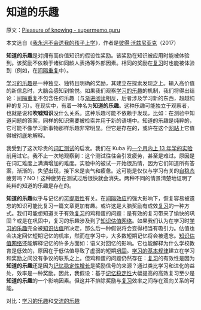 # 知道的乐趣

原文：[Pleasure of knowing - supermemo.guru](https://supermemo.guru/wiki/Pleasure_of_knowing)

本文选自《[我永远不会送我的孩子上学](https://supermemo.guru/wiki/Problem_of_Schooling)》，作者是[彼得·沃兹尼亚克](https://supermemo.guru/wiki/Piotr_Wozniak)（2017）

**知道的乐趣**是对拥有高价值知识的假设性奖励。该奖励在知识被应用时能被体验到。该奖励不依赖于诸如同龄人表扬等外部因素。相同的奖励在[复习](https://supermemo.guru/wiki/Review)时也能被体验到（例如，在[间隔重复](https://supermemo.guru/wiki/Spaced_repetition)中）。

[学习的乐趣](https://supermemo.guru/wiki/Pleasure_of_learning)是一种独立、独特且明确的奖励，其建立在探索发现之上。输入高价值的新信息时，大脑会感知到愉悦。如果我们观察[学习的乐趣](https://supermemo.guru/wiki/Pleasure_of_learning)的机制，我们将得出结论：[间隔重复](https://supermemo.guru/wiki/Spaced_repetition)不包含任何乐趣（与[渐进阅读](https://supermemo.guru/wiki/Incremental_reading)相反，后者涉及学习新的东西，超越纯粹的复习）。在现实中，有着一种名为**知道的乐趣**。这种乐趣可能独立于观察者，也就是说和**吹嘘知识**没什么关系。这种乐趣可能不依赖于发现，比如：在测验中知道问题的答案，同样的知识需要被检索并用于新的语境中。知道的乐趣是纯粹的，它可能不像学习新事物那样乐趣非常明显。但它是存在的，或许在这个[网站](https://supermemo.guru/wiki/SuperMemo_Guru)上它值得被彻底地解释。

我受到了这次珍贵的[词汇测试](http://testyourvocab.com/)的启发。我们在 Kuba 的[一个月内上 13 年学的实验](https://supermemo.guru/wiki/13_years_of_school_in_a_month)前用过它。我不止一次地观察到：这个测试往往会引发疲劳，甚至是难过。原因是在词汇难度上满满增加的难度。实验中的被试一开始很热情，因为它们知道所有答案，渐渐的，失望出现，接下来是丧气和疲惫。这可能是仅仅与学习有关的[自稳态](https://supermemo.guru/wiki/Homeostatic)疲劳吗？NO！这种疲劳在测试过后很快就会消失。两种不同的情景清楚地证明了纯粹的知道的乐趣是存在的。

**知道的乐趣**似乎与记忆的[可提取性](https://supermemo.guru/wiki/Memory_retrievability)有关。在[间隔效应](https://supermemo.guru/wiki/Spacing_effect)的强大影响下，恢复容易被遗忘的知识可能比复习一篇文章更加有趣。或许这是大脑奖励有成效[复习](https://supermemo.guru/wiki/Review)的一种方式。我们可能想知道关于有效[复习](https://supermemo.guru/wiki/Review)的鸡和蛋的问题：是有效的复习带来了愉快的巩固？或是在巩固中，复习的乐趣涉及到了[知识估值网络](https://supermemo.guru/wiki/Knowledge_valuation_network)。如果我们认为在学习时[学习的乐趣](https://supermemo.guru/wiki/Pleasure_of_learning)完全被[知识估值](https://supermemo.guru/wiki/Knowledge_valuation_network)所决定，那么后一种假说将会变得相当有吸引力。估值也会决定回忆短期记忆的机率，然而在学习中，大多数短期记忆将会被遗忘。[知识估值网络](https://supermemo.guru/wiki/Knowledge_valuation_network)还能解释记忆的许多方面如：语义对回忆的影响。它也能解释为什么学校教育是低效的，原因在于低估值导致了虚弱的短期[巩固](https://supermemo.guru/wiki/Consolidation)。[学习的基本规律](https://supermemo.guru/wiki/Fundamental_law_of_learning)建立在学习和奖励之间没有争议的联系之上。但鸡和蛋的问题仍然存在：[复习](https://supermemo.guru/wiki/Review)的有效性是因为**知道的乐趣**还是因为[记忆稳定性增长](https://supermemo.guru/wiki/Stability_increase)是奖励信号的来源？通过类比学习和进化的益处，效率是一种奖励。因此，我假设：基于[记忆稳定性](https://supermemo.guru/wiki/Stability)大幅提高的高效复习至少是**知道的乐趣**的一个影响因素。但这并不排除奖励与[复习](https://supermemo.guru/wiki/Review)效率之间存在双向关系的可能。

对比：[学习的乐趣](https://supermemo.guru/wiki/Pleasure_of_learning)和[交流的乐趣](https://supermemo.guru/wiki/Pleasure_of_communication)
